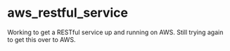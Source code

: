 # aws_restful_service

Working to get a RESTful service up and running on AWS.  Still trying again to get this over to AWS.
